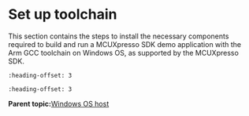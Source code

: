 # Set up toolchain

This section contains the steps to install the necessary components required to build and run a MCUXpresso SDK demo application with the Arm GCC toolchain on Windows OS, as supported by the MCUXpresso SDK.


```{include} ../topics/install_gcc_arm_embedded_toolchain_001.md
:heading-offset: 3
```

```{include} ../topics/add_a_new_system_environment_variable_for_armgcc_d_001.md
:heading-offset: 3
```

**Parent topic:**[Windows OS host](../topics/windows_os_host.md)

